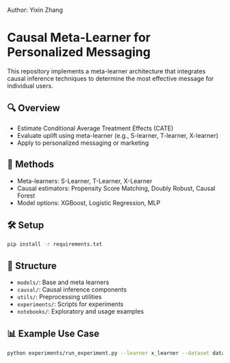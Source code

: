 Author: Yixin Zhang


# Causal Meta-Learner for Personalized Messaging

This repository implements a meta-learner architecture that integrates causal inference techniques to determine the most effective message for individual users.

## 🔍 Overview

- Estimate Conditional Average Treatment Effects (CATE)
- Evaluate uplift using meta-learner (e.g., S-learner, T-learner, X-learner)
- Apply to personalized messaging or marketing

## 🧠 Methods

- Meta-learners: S-Learner, T-Learner, X-Learner
- Causal estimators: Propensity Score Matching, Doubly Robust, Causal Forest
- Model options: XGBoost, Logistic Regression, MLP

## 🛠️ Setup

```bash
pip install -r requirements.txt
```

## 📁 Structure

- `models/`: Base and meta learners
- `causal/`: Causal inference components
- `utils/`: Preprocessing utilities
- `experiments/`: Scripts for experiments
- `notebooks/`: Exploratory and usage examples

## 📊 Example Use Case

```bash
python experiments/run_experiment.py --learner x_learner --dataset data/sample_data.csv
```

